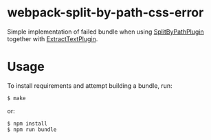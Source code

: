 webpack-split-by-path-css-error
===============================

Simple implementation of failed bundle when using
[SplitByPathPlugin](http://www.npmjs.com/package/webpack-split-by-path)
together with [ExtractTextPlugin](http://www.npmjs.com/package/extract-text-webpack-plugin).

Usage
=====

To install requirements and attempt building a bundle, run:

    $ make

or:

    $ npm install
    $ npm run bundle
